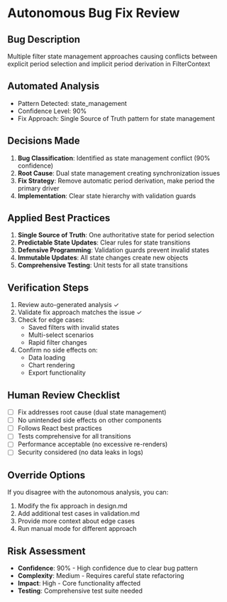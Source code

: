 # Autonomous Bug Fix Review

## Bug Description
Multiple filter state management approaches causing conflicts between explicit period selection and implicit period derivation in FilterContext

## Automated Analysis
- Pattern Detected: state_management
- Confidence Level: 90%
- Fix Approach: Single Source of Truth pattern for state management

## Decisions Made
1. **Bug Classification**: Identified as state management conflict (90% confidence)
2. **Root Cause**: Dual state management creating synchronization issues
3. **Fix Strategy**: Remove automatic period derivation, make period the primary driver
4. **Implementation**: Clear state hierarchy with validation guards

## Applied Best Practices
1. **Single Source of Truth**: One authoritative state for period selection
2. **Predictable State Updates**: Clear rules for state transitions
3. **Defensive Programming**: Validation guards prevent invalid states
4. **Immutable Updates**: All state changes create new objects
5. **Comprehensive Testing**: Unit tests for all state transitions

## Verification Steps
1. Review auto-generated analysis ✓
2. Validate fix approach matches the issue ✓
3. Check for edge cases:
   - Saved filters with invalid states
   - Multi-select scenarios
   - Rapid filter changes
4. Confirm no side effects on:
   - Data loading
   - Chart rendering
   - Export functionality

## Human Review Checklist
- [ ] Fix addresses root cause (dual state management)
- [ ] No unintended side effects on other components
- [ ] Follows React best practices
- [ ] Tests comprehensive for all transitions
- [ ] Performance acceptable (no excessive re-renders)
- [ ] Security considered (no data leaks in logs)

## Override Options
If you disagree with the autonomous analysis, you can:
1. Modify the fix approach in design.md
2. Add additional test cases in validation.md
3. Provide more context about edge cases
4. Run manual mode for different approach

## Risk Assessment
- **Confidence**: 90% - High confidence due to clear bug pattern
- **Complexity**: Medium - Requires careful state refactoring
- **Impact**: High - Core functionality affected
- **Testing**: Comprehensive test suite needed